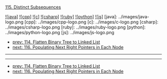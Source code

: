 [115. Distinct Subsequences](https://leetcode.com/problems/distinct-subsequences/)

[![java]](../java/115-distinct-subsequences.md)
[![cpp]](../cpp/115-distinct-subsequences.md)
[![c]](../c/115-distinct-subsequences.md)
[![csharp]](../csharp/115-distinct-subsequences.md)
[![ruby]](../ruby/115-distinct-subsequences.md)
[![python]](../python/115-distinct-subsequences.md)
[![js]](../js/115-distinct-subsequences.md)
[java]: ../images/java-logo.png
[cpp]: ../images/cpp-logo.png
[c]: ../images/c-logo.png
[csharp]: ../images/csharp-logo.png
[ruby]: ../images/ruby-logo.png
[python]: ../images/python-logo.png
[js]: ../images/js-logo.png

- [prev: 114. Flatten Binary Tree to Linked List](114-flatten-binary-tree-to-linked-list.md)
- [next: 116. Populating Next Right Pointers in Each Node](116-populating-next-right-pointers-in-each-node.md)

---



---

- [prev: 114. Flatten Binary Tree to Linked List](114-flatten-binary-tree-to-linked-list.md)
- [next: 116. Populating Next Right Pointers in Each Node](116-populating-next-right-pointers-in-each-node.md)
